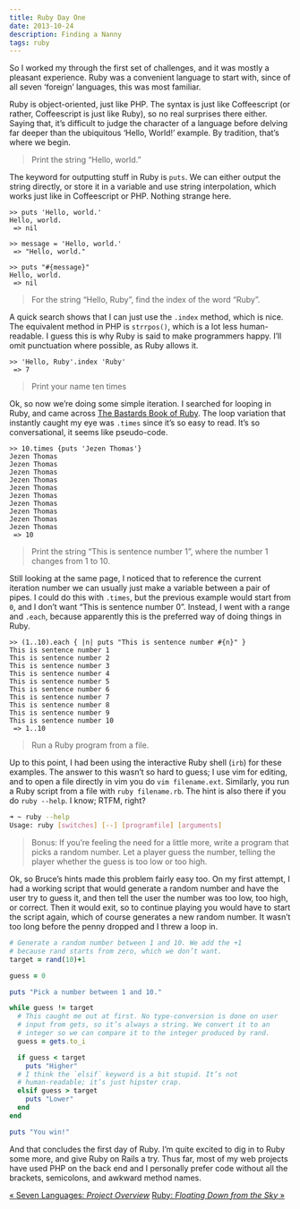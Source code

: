 ```yaml
---
title: Ruby Day One
date: 2013-10-24
description: Finding a Nanny
tags: ruby
---
```


So I worked my through the first set of challenges, and it was mostly a
pleasant experience. Ruby was a convenient language to start with, since of all
seven ‘foreign’ languages, this was most familiar.

Ruby is object-oriented, just like PHP. The syntax is just like Coffeescript
(or rather, Coffeescript is just like Ruby), so no real surprises there either.
Saying that, it’s difficult to judge the character of a language before delving
far deeper than the ubiquitous ‘Hello, World!’ example. By tradition, that’s
where we begin.

> Print the string “Hello, world.”

The keyword for outputting stuff in Ruby is `puts`. We can either output the
string directly, or store it in a variable and use string interpolation, which
works just like in Coffeescript or PHP. Nothing strange here.

```irb
>> puts 'Hello, world.'
Hello, world.
 => nil

>> message = 'Hello, world.'
 => "Hello, world."

>> puts "#{message}"
Hello, world.
 => nil
```

> For the string “Hello, Ruby”, find the index of the word “Ruby”.

A quick search shows that I can just use the `.index` method, which is nice.
The equivalent method in PHP is `strrpos()`, which is a lot less
human-readable. I guess this is why Ruby is said to make programmers happy.
I’ll omit punctuation where possible, as Ruby allows it.

```irb
>> 'Hello, Ruby'.index 'Ruby'
 => 7
```

> Print your name ten times

Ok, so now we’re doing some simple iteration. I searched for looping in Ruby,
and came across [The Bastards Book of
Ruby](http://ruby.bastardsbook.com/chapters/loops/). The loop variation that
instantly caught my eye was `.times` since it’s so easy to read. It’s so
conversational, it seems like pseudo-code.

```irb
>> 10.times {puts 'Jezen Thomas'}
Jezen Thomas
Jezen Thomas
Jezen Thomas
Jezen Thomas
Jezen Thomas
Jezen Thomas
Jezen Thomas
Jezen Thomas
Jezen Thomas
Jezen Thomas
 => 10
```

> Print the string “This is sentence number 1”, where the number 1 changes from
> 1 to 10.

Still looking at the same page, I noticed that to reference the current
iteration number we can usually just make a variable between a pair of pipes. I
could do this with `.times`, but the previous example would start from `0`, and
I don’t want “This is sentence number 0”. Instead, I went with a range and
`.each`, because apparently this is the preferred way of doing things in Ruby.

```irb
>> (1..10).each { |n| puts "This is sentence number #{n}" }
This is sentence number 1
This is sentence number 2
This is sentence number 3
This is sentence number 4
This is sentence number 5
This is sentence number 6
This is sentence number 7
This is sentence number 8
This is sentence number 9
This is sentence number 10
 => 1..10
```

> Run a Ruby program from a file.

Up to this point, I had been using the interactive Ruby shell (`irb`) for these
examples. The answer to this wasn’t so hard to guess; I use vim for editing,
and to open a file directly in vim you do `vim filename.ext`. Similarly, you
run a Ruby script from a file with `ruby filename.rb`. The hint is also there
if you do `ruby --help`. I know; RTFM, right?

```bash
➜ ~ ruby --help
Usage: ruby [switches] [--] [programfile] [arguments]
```

> Bonus: If you’re feeling the need for a little more, write a program that
> picks a random number. Let a player guess the number, telling the player
> whether the guess is too low or too high.

Ok, so Bruce’s hints made this problem fairly easy too. On my first attempt, I
had a working script that would generate a random number and have the user try
to guess it, and then tell the user the number was too low, too high, or
correct. Then it would exit, so to continue playing you would have to start the
script again, which of course generates a new random number. It wasn’t too long
before the penny dropped and I threw a loop in.

```ruby
# Generate a random number between 1 and 10. We add the +1
# because rand starts from zero, which we don’t want.
target = rand(10)+1

guess = 0

puts "Pick a number between 1 and 10."

while guess != target
  # This caught me out at first. No type-conversion is done on user
  # input from gets, so it’s always a string. We convert it to an
  # integer so we can compare it to the integer produced by rand.
  guess = gets.to_i

  if guess < target
    puts "Higher"
  # I think the `elsif` keyword is a bit stupid. It’s not
  # human-readable; it’s just hipster crap.
  elsif guess > target
    puts "Lower"
  end
end

puts "You win!"
```

And that concludes the first day of Ruby. I’m quite excited to dig in to Ruby
some more, and give Ruby on Rails a try. Thus far, most of my web projects have
used PHP on the back end and I personally prefer code without all the brackets,
semicolons, and awkward method names.

<a class="previous-post" href="/seven-languages">« Seven Languages: <i>Project Overview</i></a>
<a class="next-post" href="/seven-languages/ruby-day-two">Ruby: <i>Floating Down from the Sky</i> »</a>
